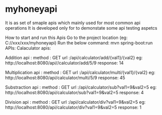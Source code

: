 # myhoneyapi
It is as set of smaple apis which mainly used for most common api operations
It is developed only for to demonstate some api testing aspetcs

How to start and run this Apis
Go to the project location (eg: C://xxx/xxx/myhoneyapi)
Run the below command: mvn spring-boot:run
APIs:
Calaculator apis:

Addition api :
method : GET
url :/api/calculator/add/{val1}/{val2}
eg: http://localhost:8080/api//calculator/add/5/9
response: 14

Multiplication api :
method : GET
url :/api/calculator/multi/{val1}/{val2}
eg: http://localhost:8080/api/calculator/multi/5/9
response: 45

Substraction api :
method : GET
url :/api/calculator/sub?val1=9&val2=5
eg: http://localhost:8080/api/calculator/sub?val1=9&val2=5
response: 4

Division api :
method : GET
url :/api/calculator/div?val1=9&val2=5
eg: http://localhost:8080/api/calculator/div?val1=9&val2=5
response: 1



